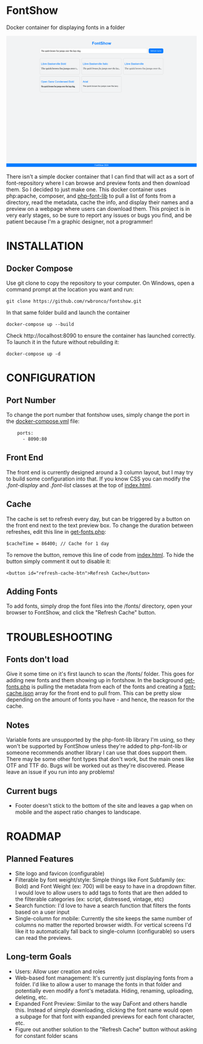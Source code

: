 # FontShow
Docker container for displaying fonts in a folder

![FontShow](https://github.com/rwbronco/fontshow/blob/main/fontshow.png)

There isn't a simple docker container that I can find that will act as a sort of font-repository where I can browse and preview fonts and then download them. So I decided to just make one. This docker container uses php:apache, composer, and [php-font-lib](https://github.com/dompdf/php-font-lib) to pull a list of fonts from a directory, read the metadata, cache the info, and display their names and a preview on a webpage where users can download them. This project is in very early stages, so be sure to report any issues or bugs you find, and be patient because I'm a graphic designer, not a programmer!

# INSTALLATION
## Docker Compose
Use git clone to copy the repository to your computer. On Windows, open a command prompt at the location you want and run:
```
git clone https://github.com/rwbronco/fontshow.git
```
In that same folder build and launch the container
```
docker-compose up --build
```
Check http://localhost:8090 to ensure the container has launched correctly. To launch it in the future without rebuilding it:
```
docker-compose up -d
```

# CONFIGURATION

## Port Number
To change the port number that fontshow uses, simply change the port in the [docker-compose.yml](https://github.com/rwbronco/fontshow/blob/main/docker-compose.yml) file:
```
    ports:
      - 8090:80
```

## Front End
The front end is currently designed around a 3 column layout, but I may try to build some configuration into that. If you know CSS you can modify the _.font-display_ and _.font-list_ classes at the top of [index.html](https://github.com/rwbronco/fontshow/blob/main/php/www/index.html).

## Cache
The cache is set to refresh every day, but can be triggered by a button on the front end next to the text preview box. To change the duration between refreshes, edit this line in [get-fonts.php](https://github.com/rwbronco/fontshow/blob/main/php/www/get-fonts.php):
```
$cacheTime = 86400; // Cache for 1 day
```
To remove the button, remove this line of code from [index.html](https://github.com/rwbronco/fontshow/blob/main/php/www/index.html). To hide the button simply comment it out to disable it:
```
<button id="refresh-cache-btn">Refresh Cache</button>
```

## Adding Fonts
To add fonts, simply drop the font files into the /fonts/ directory, open your browser to FontShow, and click the "Refresh Cache" button.

# TROUBLESHOOTING

## Fonts don't load
Give it some time on it's first launch to scan the /fonts/ folder. This goes for adding new fonts and them showing up in fontshow. In the background [get-fonts.php](https://github.com/rwbronco/fontshow/blob/main/php/www/get-fonts.php) is pulling the metadata from each of the fonts and creating a [font-cache.json](https://github.com/rwbronco/fontshow/blob/main/php/www/font-cache.json) array for the front end to pull from. This can be pretty slow depending on the amount of fonts you have - and hence, the reason for the cache.

## Notes
Variable fonts are unsupported by the php-font-lib library I'm using, so they won't be supported by FontShow unless they're added to php-font-lib or someone recommends another library I can use that does support them. There may be some other font types that don't work, but the main ones like OTF and TTF do. Bugs will be worked out as they're discovered. Please leave an issue if you run into any problems!

## Current bugs
- Footer doesn't stick to the bottom of the site and leaves a gap when on mobile and the aspect ratio changes to landscape.

# ROADMAP

## Planned Features
- Site logo and favicon (configurable)
- Filterable by font weight/style: Simple things like Font Subfamily (ex: Bold) and Font Weight (ex: 700) will be easy to have in a dropdown filter. I would love to allow users to add tags to fonts that are then added to the filterable categories (ex: script, distressed, vintage, etc)
- Search function: I'd love to have a search function that filters the fonts based on a user input
- Single-column for mobile: Currently the site keeps the same number of columns no matter the reported browser width. For vertical screens I'd like it to automatically fall back to single-column (configurable) so users can read the previews.

## Long-term Goals
- Users: Allow user creation and roles
- Web-based font management: It's currently just displaying fonts from a folder. I'd like to allow a user to manage the fonts in that folder and potentially even modify a font's metadata. Hiding, renaming, uploading, deleting, etc.
- Expanded Font Preview: Similar to the way DaFont and others handle this. Instead of simply downloading, clicking the font name would open a subpage for that font with expanded previews for each font character, etc.
- Figure out another solution to the "Refresh Cache" button without asking for constant folder scans
